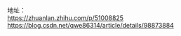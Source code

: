地址：  
https://zhuanlan.zhihu.com/p/51008825  
https://blog.csdn.net/qwe86314/article/details/98873884  

